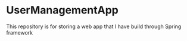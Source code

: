 # UserManagementApp
This repository is for storing a web app that I have build through Spring framework
